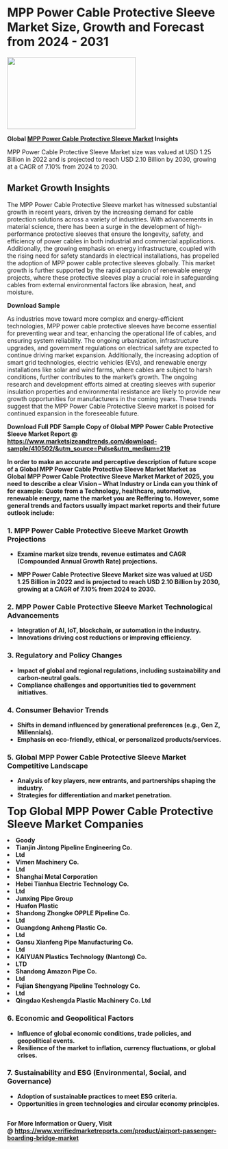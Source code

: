 <H1>MPP Power Cable Protective Sleeve Market Size, Growth and Forecast from 2024 - 2031</H1><img class="aligncenter size-medium wp-image-584254" src="https://thirdeyenews.in/wp-content/uploads/2024/09/Global-Market-Research-300x168.jpeg" alt="" width="300" height="168" /><p><strong>Global&nbsp;<a href="https://www.marketsizeandtrends.com/download-sample/410502/&amp;utm_source=Pulse&amp;utm_medium=219">MPP Power Cable Protective Sleeve Market</a> Insights</strong></p><p>MPP Power Cable Protective Sleeve Market size was valued at USD 1.25 Billion in 2022 and is projected to reach USD 2.10 Billion by 2030, growing at a CAGR of 7.10% from 2024 to 2030.</p><p><h2>Market Growth Insights</h2> <p>The MPP Power Cable Protective Sleeve market has witnessed substantial growth in recent years, driven by the increasing demand for cable protection solutions across a variety of industries. With advancements in material science, there has been a surge in the development of high-performance protective sleeves that ensure the longevity, safety, and efficiency of power cables in both industrial and commercial applications. Additionally, the growing emphasis on energy infrastructure, coupled with the rising need for safety standards in electrical installations, has propelled the adoption of MPP power cable protective sleeves globally. This market growth is further supported by the rapid expansion of renewable energy projects, where these protective sleeves play a crucial role in safeguarding cables from external environmental factors like abrasion, heat, and moisture.</p> <p><strong>Download Sample</strong></p> <p>As industries move toward more complex and energy-efficient technologies, MPP power cable protective sleeves have become essential for preventing wear and tear, enhancing the operational life of cables, and ensuring system reliability. The ongoing urbanization, infrastructure upgrades, and government regulations on electrical safety are expected to continue driving market expansion. Additionally, the increasing adoption of smart grid technologies, electric vehicles (EVs), and renewable energy installations like solar and wind farms, where cables are subject to harsh conditions, further contributes to the market’s growth. The ongoing research and development efforts aimed at creating sleeves with superior insulation properties and environmental resistance are likely to provide new growth opportunities for manufacturers in the coming years. These trends suggest that the MPP Power Cable Protective Sleeve market is poised for continued expansion in the foreseeable future. <p><strong></p><p><span class=""><strong>Download Full PDF Sample Copy of Global MPP Power Cable Protective Sleeve Market Report</strong> @ <a href="https://www.marketsizeandtrends.com/download-sample/410502/&amp;utm_source=Pulse&amp;utm_medium=219" target="_blank">https://www.marketsizeandtrends.com/download-sample/410502/&amp;utm_source=Pulse&amp;utm_medium=219</a></span></p><p>In order to make an accurate and perceptive description of future scope of a Global&nbsp;MPP Power Cable Protective Sleeve Market Market as Global&nbsp;MPP Power Cable Protective Sleeve Market Market of 2025, you need to describe a clear Vision &ndash; What Industry or Linda can you think of for example: Quote from a Technology, healthcare, automotive, renewable energy, name the market you are Reffering to. However, some general trends and factors usually impact market reports and their future outlook include:</p><h3>1.&nbsp;<strong>MPP Power Cable Protective Sleeve Market Growth Projections</strong></h3><ul><li>Examine market size trends, revenue estimates and CAGR (Compounded Annual Growth Rate) projections.</li><li><p>MPP Power Cable Protective Sleeve Market size was valued at USD 1.25 Billion in 2022 and is projected to reach USD 2.10 Billion by 2030, growing at a CAGR of 7.10% from 2024 to 2030.</p></li></ul><h3>2.&nbsp;<strong>MPP Power Cable Protective Sleeve Market Technological Advancements</strong></h3><ul><li>Integration of AI, IoT, blockchain, or automation in the industry.</li><li>Innovations driving cost reductions or improving efficiency.</li></ul><h3>3.&nbsp;<strong>Regulatory and Policy Changes</strong></h3><ul><li>Impact of global and regional regulations, including sustainability and carbon-neutral goals.</li><li>Compliance challenges and opportunities tied to government initiatives.</li></ul><h3>4.&nbsp;<strong>Consumer Behavior Trends</strong></h3><ul><li>Shifts in demand influenced by generational preferences (e.g., Gen Z, Millennials).</li><li>Emphasis on eco-friendly, ethical, or personalized products/services.</li></ul><h3>5.&nbsp;<strong>Global MPP Power Cable Protective Sleeve Market Competitive Landscape</strong></h3><ul><li>Analysis of key players, new entrants, and partnerships shaping the industry.</li><li>Strategies for differentiation and market penetration.</li></ul><p data-pm-slice="1 1 []"><span style="color: inherit; font-family: inherit; font-size: 25px;">Top Global MPP Power Cable Protective Sleeve Market Companies</span></p><div class="" data-test-id=""><p><li>Goody</li><li> Tianjin Jintong Pipeline Engineering Co.</li><li> Ltd</li><li> Vimen Machinery Co.</li><li>Ltd</li><li> Shanghai Metal Corporation</li><li> Hebei Tianhua Electric Technology Co.</li><li> Ltd</li><li> Junxing Pipe Group</li><li> Huafon Plastic</li><li> Shandong Zhongke OPPLE Pipeline Co.</li><li> Ltd</li><li> Guangdong Anheng Plastic Co.</li><li>Ltd</li><li> Gansu Xianfeng Pipe Manufacturing Co.</li><li>Ltd</li><li> KAIYUAN Plastics Technology (Nantong) Co.</li><li> LTD</li><li> Shandong Amazon Pipe Co.</li><li> Ltd</li><li> Fujian Shengyang Pipeline Technology Co.</li><li> Ltd</li><li> Qingdao Keshengda Plastic Machinery Co. Ltd</li></p></div><h3>6.&nbsp;<strong>Economic and Geopolitical Factors</strong></h3><ul><li>Influence of global economic conditions, trade policies, and geopolitical events.</li><li>Resilience of the market to inflation, currency fluctuations, or global crises.</li></ul><h3>7.&nbsp;<strong>Sustainability and ESG (Environmental, Social, and Governance)</strong></h3><ul><li>Adoption of sustainable practices to meet ESG criteria.</li><li>Opportunities in green technologies and circular economy principles.</li></ul><h2><strong style="font-size: 14px;">For More Information or Query, Visit @&nbsp;</strong><a style="background-color: #ffffff; font-size: 14px;" href="https://www.marketsizeandtrends.com/report/mpp-power-cable-protective-sleeve-market/" target="_blank">https://www.verifiedmarketreports.com/product/airport-passenger-boarding-bridge-market</a></h2>
